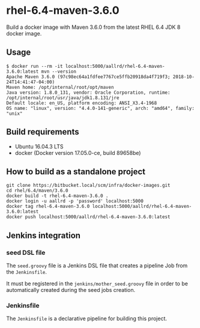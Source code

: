 # rhel-6.4-maven-3.6.0

Build a docker image with Maven 3.6.0 from the latest RHEL 6.4 JDK 8 docker image.

## Usage

```
$ docker run --rm -it localhost:5000/aallrd/rhel-6.4-maven-3.6.0:latest mvn --version
Apache Maven 3.6.0 (97c98ec64a1fdfee7767ce5ffb20918da4f719f3; 2018-10-24T14:41:47-04:00)
Maven home: /opt/internal/root/opt/maven
Java version: 1.8.0_131, vendor: Oracle Corporation, runtime: /opt/internal/root/usr/java/jdk1.8.131/jre
Default locale: en_US, platform encoding: ANSI_X3.4-1968
OS name: "linux", version: "4.4.0-141-generic", arch: "amd64", family: "unix"
```

## Build requirements

- Ubuntu 16.04.3 LTS
- docker (Docker version 17.05.0-ce, build 89658be)

## How to build as a standalone project

    git clone https://bitbucket.local/scm/infra/docker-images.git
    cd rhel/6.4/maven/3.6.0
    docker build -t rhel-6.4-maven-3.6.0 .
    docker login -u aallrd -p 'password' localhost:5000
    docker tag rhel-6.4-maven-3.6.0 localhost:5000/aallrd/rhel-6.4-maven-3.6.0:latest
    docker push localhost:5000/aallrd/rhel-6.4-maven-3.6.0:latest

## Jenkins integration

### seed DSL file

The `seed.groovy` file is a Jenkins DSL file that creates a pipeline Job from the `Jenkinsfile`.

It must be registered in the `jenkins/mother_seed.groovy` file in order to be automatically created during the seed jobs creation. 

### Jenkinsfile

The `Jenkinsfile` is a declarative pipeline for building this project.
